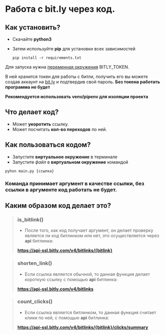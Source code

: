 # Работа с bit.ly через код.
## Как установить?
* Скачайте **python3**
* Затем используйте **pip** для установки всех зависимостей
     
     ``` pip install -r requirements.txt ```
     
Для запуска нужна [переменная окружения](https://pypi.org/project/python-dotenv/0.9.1/) BITLY_TOKEN.

В ней хранится токен для работы с битли, получить его вы можете создав аккаунт на [bit.ly](https://bit.ly) и подтвердив свой пароль.
**Без токена работать программа не будет**

**Рекомендуется использовать venv/pipenv для изоляции проекта**

## Что делает код?
* Может **укоротить** ссылку.
* Может посчитать **кол-во переходов** по ней.
## Как пользоваться кодом?
* Запустите **виртуальное окружение** в терминале
* Запустите *файл* в **виртуальном окружение** командой 

``` pyhon main.py {ссылка} ```

### Команда принимает аргумент в качестве ссылки, без ссылки в аргументе код работать не будет.
## Каким образом код делает это?

>  ### is_bitlink()
>  * После того, как код получает аргумент, он делает проверку является ли код битлинком или нет, это осуществляется через **api** битлинка:
>
> **https://api-ssl.bitly.com/v4/bitlinks/{bitlink}**

> ### shorten_link()
> * Если ссылка является обычной, то данная функция делает короткую ссылку с помощью **api** битлинка:
> 
> **https://api-ssl.bitly.com/v4/bitlinks**

> ### count_clicks()
> * Если ссылка является битлинком, то данная функция считает клики по ней, с помощью **api** битлинка:
>
> **https://api-ssl.bitly.com/v4/bitlinks/{bitlink}/clicks/summary**
